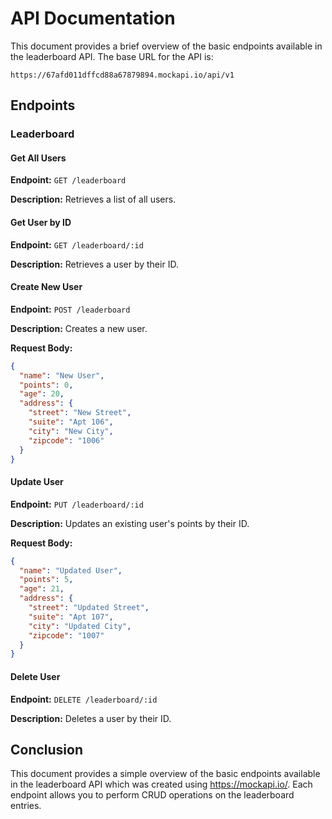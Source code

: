 # API Documentation

This document provides a brief overview of the basic endpoints available in the leaderboard API. The base URL for the API is:

```
https://67afd011dffcd88a67879894.mockapi.io/api/v1
```

## Endpoints

### Leaderboard

#### Get All Users

**Endpoint:** `GET /leaderboard`

**Description:** Retrieves a list of all users.

#### Get User by ID

**Endpoint:** `GET /leaderboard/:id`

**Description:** Retrieves a user by their ID.

#### Create New User

**Endpoint:** `POST /leaderboard`

**Description:** Creates a new user.

**Request Body:**

```json
{
  "name": "New User",
  "points": 0,
  "age": 20,
  "address": {
    "street": "New Street",
    "suite": "Apt 106",
    "city": "New City",
    "zipcode": "1006"
  }
}
```

#### Update User

**Endpoint:** `PUT /leaderboard/:id`

**Description:** Updates an existing user's points by their ID.

**Request Body:**

```json
{
  "name": "Updated User",
  "points": 5,
  "age": 21,
  "address": {
    "street": "Updated Street",
    "suite": "Apt 107",
    "city": "Updated City",
    "zipcode": "1007"
  }
}
```

#### Delete User

**Endpoint:** `DELETE /leaderboard/:id`

**Description:** Deletes a user by their ID.

## Conclusion

This document provides a simple overview of the basic endpoints available in the leaderboard API which was created using https://mockapi.io/. Each endpoint allows you to perform CRUD operations on the leaderboard entries.

